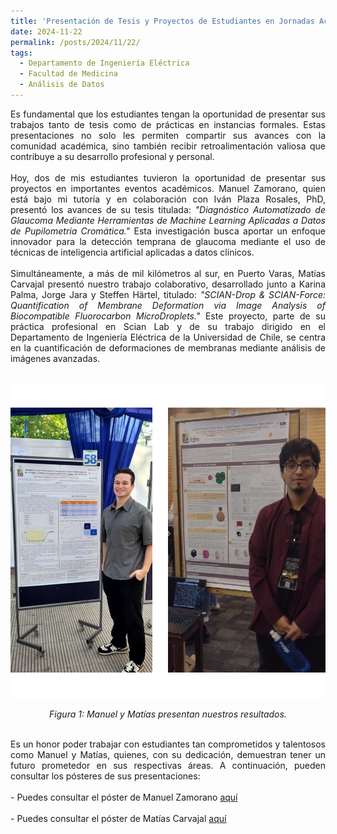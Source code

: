 ```yaml
---
title: 'Presentación de Tesis y Proyectos de Estudiantes en Jornadas Académicas'
date: 2024-11-22
permalink: /posts/2024/11/22/
tags:
  - Departamento de Ingeniería Eléctrica
  - Facultad de Medicina
  - Análisis de Datos
---
```


<div style="text-align: justify;">
Es fundamental que los estudiantes tengan la oportunidad de presentar sus trabajos tanto de tesis como de prácticas en instancias formales. Estas presentaciones no solo les permiten compartir sus avances con la comunidad académica, sino también recibir retroalimentación valiosa que contribuye a su desarrollo profesional y personal.
</div>

<br>

<div style="text-align: justify;">
Hoy, dos de mis estudiantes tuvieron la oportunidad de presentar sus proyectos en importantes eventos académicos. Manuel Zamorano, quien está bajo mi tutoría y en colaboración con Iván Plaza Rosales, PhD, presentó los avances de su tesis titulada: <em>"Diagnóstico Automatizado de Glaucoma Mediante Herramientas de Machine Learning Aplicadas a Datos de Pupilometría Cromática."</em> Esta investigación busca aportar un enfoque innovador para la detección temprana de glaucoma mediante el uso de técnicas de inteligencia artificial aplicadas a datos clínicos.
</div>

<br>

<div style="text-align: justify;">
Simultáneamente, a más de mil kilómetros al sur, en Puerto Varas, Matías Carvajal presentó nuestro trabajo colaborativo, desarrollado junto a Karina Palma, Jorge Jara y Steffen Härtel, titulado: <em>"SCIAN-Drop & SCIAN-Force: Quantification of Membrane Deformation via Image Analysis of Biocompatible Fluorocarbon MicroDroplets."</em> Este proyecto, parte de su práctica profesional en Scian Lab y de su trabajo dirigido en el Departamento de Ingeniería Eléctrica de la Universidad de Chile, se centra en la cuantificación de deformaciones de membranas mediante análisis de imágenes avanzadas.
</div>

<br>

<p align="center">
  <img src="/files/manuelmatias.png" alt="Manuel y Matías presentan nuestros resultados." style="max-width:100%; height:auto;">
</p>

<p align="center">
  <em>Figura 1: Manuel y Matías presentan nuestros resultados.</em>
</p>

<br>



<div style="text-align: justify;">
Es un honor poder trabajar con estudiantes tan comprometidos y talentosos como Manuel y Matías, quienes, con su dedicación, demuestran tener un futuro prometedor en sus respectivas áreas. A continuación, pueden consultar los pósteres de sus presentaciones:
</div>

<br>

<div style="text-align: justify;">
- Puedes consultar el póster de Manuel Zamorano <a href="https://www.cec.uchile.cl/~canavarr/Posters/2024_MZamorano_Diagnostico.pdf" target="_blank">aquí</a>
</div>

<br>

<div style="text-align: justify;">
- Puedes consultar el póster de Matías Carvajal <a href="https://www.cec.uchile.cl/~canavarr/Posters/2024_MCarvajal_SCIANForceSCIANDrop.pdf" target="_blank">aquí</a>
</div>
